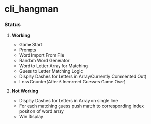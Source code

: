 # cli_hangman


### Status
1. **Working**
	* Game Start 
	* Prompts
	* Word Import From File
	* Random Word Generator
	* Word to Letter Array for Matching
	* Guess to Letter Matching Logic
	* Display Dashes for Letters in Array(Currently Commented Out)
	* Loss Counter(After 6 Incorrect Guesses Game Over)
	

2. **Not Working**
	* Display Dashes for Letters in Array on single line
	* For each matching guess push match to corresponding index position of word array
	* Win Display